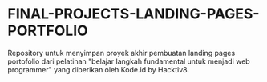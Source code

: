 # FINAL-PROJECTS-LANDING-PAGES-PORTFOLIO
Repository untuk menyimpan proyek akhir pembuatan landing pages portofolio dari pelatihan "belajar langkah fundamental untuk menjadi web programmer" yang diberikan oleh Kode.id by Hacktiv8.

